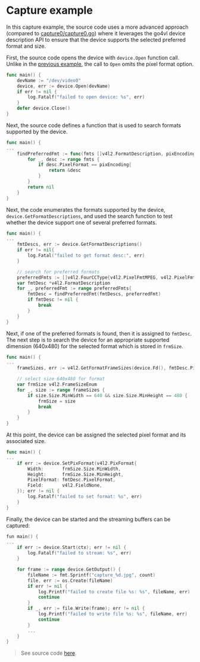 # Capture example

In this capture example, the source code uses a more advanced approach (compared to [capture0/capture0.go](../capture0/capture0.go)) where it 
leverages the go4vl device description API to ensure that the device supports the selected preferred format and size.

First, the source code opens the device with `device.Open` function call. Unlike in the [previous example](../capture0/capture0.go), the call to
`Open` omits the pixel format option.

```go
func main() {
	devName := "/dev/video0"
	device, err := device.Open(devName)
	if err != nil {
		log.Fatalf("failed to open device: %s", err)
	}
	defer device.Close()
}
```

Next, the source code defines a function that is used to search formats supported by the device.

```go
func main() {
...
	findPreferredFmt := func(fmts []v4l2.FormatDescription, pixEncoding v4l2.FourCCType) *v4l2.FormatDescription {
		for _, desc := range fmts {
			if desc.PixelFormat == pixEncoding{
				return &desc
			}
		}
		return nil
	}
}
```

Next, the code enumerates the formats supported by the device, `device.GetFormatDescriptions`, and used the search function
to test whether the device support one of several preferred formats.

```go
func main() {
...
	fmtDescs, err := device.GetFormatDescriptions()
	if err != nil{
		log.Fatal("failed to get format desc:", err)
	}

	// search for preferred formats
	preferredFmts := []v4l2.FourCCType{v4l2.PixelFmtMPEG, v4l2.PixelFmtMJPEG, v4l2.PixelFmtJPEG, v4l2.PixelFmtYUYV}
	var fmtDesc *v4l2.FormatDescription
	for _, preferredFmt := range preferredFmts{
		fmtDesc = findPreferredFmt(fmtDescs, preferredFmt)
		if fmtDesc != nil {
			break
		}
	}
}
```

Next, if one of the preferred formats is found, then it is assigned to `fmtDesc`. The next step is to search the device 
for an appropriate supported dimension (640x480) for the selected format which is stored in `frmSize`.

```go
func main() {
...
    frameSizes, err := v4l2.GetFormatFrameSizes(device.Fd(), fmtDesc.PixelFormat)

	// select size 640x480 for format
	var frmSize v4l2.FrameSizeEnum
	for _, size := range frameSizes {
		if size.Size.MinWidth == 640 && size.Size.MinHeight == 480 {
			frmSize = size
			break
		}
	}
}
```

At this point, the device can be assigned the selected pixel format and its associated size.

```go
func main() {
...
	if err := device.SetPixFormat(v4l2.PixFormat{
		Width:       frmSize.Size.MinWidth,
		Height:      frmSize.Size.MinHeight,
		PixelFormat: fmtDesc.PixelFormat,
		Field:       v4l2.FieldNone,
	}); err != nil {
		log.Fatalf("failed to set format: %s", err)
	}
}
```

Finally, the device can be started and the streaming buffers can be captured:

```go
fun main() {
...
	if err := device.Start(ctx); err != nil {
		log.Fatalf("failed to stream: %s", err)
	}

	for frame := range device.GetOutput() {
		fileName := fmt.Sprintf("capture_%d.jpg", count)
		file, err := os.Create(fileName)
		if err != nil {
			log.Printf("failed to create file %s: %s", fileName, err)
			continue
		}
		if _, err := file.Write(frame); err != nil {
			log.Printf("failed to write file %s: %s", fileName, err)
			continue
		}
        ...
	}
}
```

> See source code [here](./capture1.go).